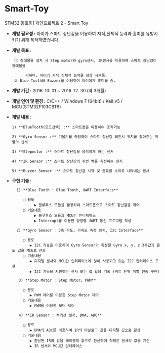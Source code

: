 # Smart-Toy
STM32 동호회] 개인프로젝트 2 - Smart Toy

- **개발 필요성 :** 아이가 스마트 장난감을 이용하여 지적,신체적 능력과 흥미를 유발시키기 위해
제작하였습니다.

- **개발 목표 :**

       ① 장애물을 설치 시 Step motor와 gyro센서, IR센서를 이용하여 스마트 장난감이 장애물을   

            피하며, 아이의 지적,신체적 능력을 향상 시켜줌.
       ② Blue Tooth와 Buzzer를 이용하여 아이에게 흥미를 줌.

- **개발 기간 :** 2016. 10. 01 ~ 2016. 12. 30 (약 3개월)
- **개발 언어 및 환경 :** C/C++ / Windows 7 (64bit) / Keil_v5 / MCU(STM32F103CBT6)
- **개발 내용 :**

      1) **BlueTooth(모드선택) :** 스마트폰을 이용하여 조작가능

      2) **Gyro Sensor :** 기울기를 측정하여 스마트 장난감 회전시 위치를 잡아주는 역할의 센서

      3) **Stepmotor :** 스마트 장난감을 움직이게 하는 센서

      4) **IR Sensor :** 스마트 장난감의 주변 벽을 측정하는 센서

      5) **Buzzer Sensor :** 스마트 장난감 시작 및 종료를 소리로 나타내는 센서

- **구현 기술 :**

        1) **Blue Tooth : Blue Tooth, UART Interface**

           □ 용도
                ▶ 블루투스 모듈을 활용하여 스마트폰으로 스마트 장난감을 제어
           □ 기술내용
                ▶ 블루투스 모듈과 MCU간 인터페이스
                ▶ Interrupt를 이용한 양방향 UART 통신 프로그램 작성

        2) **Gyro Sensor : 3축 각도, 가속도 측정 센서, I2C Interface**

           □ 용도
              ▶ I2C 기능을 이용하여 Gyro Sensor가 측정한 Gyro x, y, z 3축값과 온도 값을 MCU로 전송
           □ 기술내용
              ▶ 디지털 센서와 MCU간 인터페이스에 많이 사용되고 있는 I2C 인터페이스 구현
              ▶ I2C 기능을 지원하는 센서 또는 칩 활용 기술 (비트 단위 직렬 전송 구현)

         3) **Step Motor : Step Motor, PWM**

           □ 용도
              ▶ PWM 제어를 이용한 Step Motor 제어
           □ 기술내용
              ▶ PWM을 이용한 모터 제어

         4) **IR Sensor : 적외선 센서, DMA, ADC**

           □ 용도
              ▶ DMA의 ADC를 이용하여 IR의 아날로그 값을 디지털 값으로 환산
           □ 기술내용
              ▶ 환산된 IR의 값을 테이블의 값으로 환산하여 적외선 센서의 값을 계산
              ▶ IR 센서와 MCU간 인터페이스
